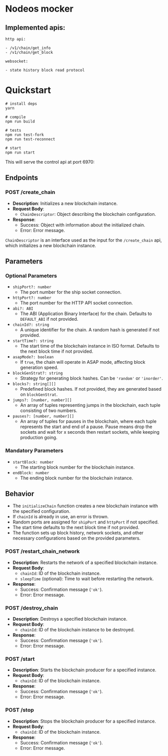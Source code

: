 # Nodeos mocker

## Implemented apis:

    http api:

    - /v1/chain/get_info
    - /v1/chain/get_block

    websocket:

    - state history block read protocol

# Quickstart

    # install deps
    yarn

    # compile
    npm run build

    # tests
    npm run test-fork
    npm run test-reconnect

    # start
    npm run start

This will serve the control api at port 6970:

## Endpoints

### POST /create_chain
- **Description**: Initializes a new blockchain instance.
- **Request Body**:
  - `ChainDescriptor`: Object describing the blockchain configuration.
- **Response**: 
  - Success: Object with information about the initialized chain.
  - Error: Error message.

`ChainDescriptor` is an interface used as the input for the `/create_chain` api, which initializes a new blockchain instance.

## Parameters

### Optional Parameters
- `shipPort?: number`
  - The port number for the ship socket connection.
- `httpPort?: number`
  - The port number for the HTTP API socket connection.
- `abi?: ABI`
  - The ABI (Application Binary Interface) for the chain. Defaults to `DEFAULT_ABI` if not provided.
- `chainId?: string`
  - A unique identifier for the chain. A random hash is generated if not provided.
- `startTime?: string`
  - The start time of the blockchain instance in ISO format. Defaults to the next block time if not provided.
- `asapMode?: boolean`
  - If `true`, the chain will operate in ASAP mode, affecting block generation speed.
- `blockGenStrat?: string`
  - Strategy for generating block hashes. Can be `'random'` or `'inorder'`.
- `blocks?: string[][]`
  - Predefined block hashes. If not provided, they are generated based on `blockGenStrat`.
- `jumps?: [number, number][]`
  - An array of tuples representing jumps in the blockchain, each tuple consisting of two numbers.
- `pauses?: [number, number][]`
  - An array of tuples for pauses in the blockchain, where each tuple represents the start and end of a pause. Pause means drop the sockets and wait for x seconds then restart sockets, while keeping production going.

### Mandatory Parameters
- `startBlock: number`
  - The starting block number for the blockchain instance.
- `endBlock: number`
  - The ending block number for the blockchain instance.

## Behavior
- The `initializeChain` function creates a new blockchain instance with the specified configuration.
- If `chainId` is already in use, an error is thrown.
- Random ports are assigned for `shipPort` and `httpPort` if not specified.
- The start time defaults to the next block time if not provided.
- The function sets up block history, network sockets, and other necessary configurations based on the provided parameters.


### POST /restart_chain_network
- **Description**: Restarts the network of a specified blockchain instance.
- **Request Body**:
  - `chainId`: ID of the blockchain instance.
  - `sleepTime` (optional): Time to wait before restarting the network.
- **Response**:
  - Success: Confirmation message (`'ok'`).
  - Error: Error message.

### POST /destroy_chain
- **Description**: Destroys a specified blockchain instance.
- **Request Body**:
  - `chainId`: ID of the blockchain instance to be destroyed.
- **Response**:
  - Success: Confirmation message (`'ok'`).
  - Error: Error message.

### POST /start
- **Description**: Starts the blockchain producer for a specified instance.
- **Request Body**:
  - `chainId`: ID of the blockchain instance.
- **Response**:
  - Success: Confirmation message (`'ok'`).
  - Error: Error message.

### POST /stop
- **Description**: Stops the blockchain producer for a specified instance.
- **Request Body**:
  - `chainId`: ID of the blockchain instance.
- **Response**:
  - Success: Confirmation message (`'ok'`).
  - Error: Error message.